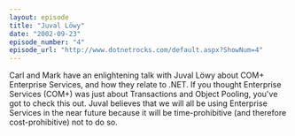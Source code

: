 ```yaml
---
layout: episode
title: "Juval Löwy"
date: "2002-09-23"
episode_number: "4"
episode_url: "http://www.dotnetrocks.com/default.aspx?ShowNum=4"
---
```


Carl and Mark have an enlightening talk with Juval Löwy about COM+ Enterprise Services, and how they relate to .NET. If you thought Enterprise Services (COM+) was just about Transactions and Object Pooling, you've got to check this out. Juval believes that we will all be using Enterprise Services in the near future because it will be time-prohibitive (and therefore cost-prohibitive) not to do so. 
